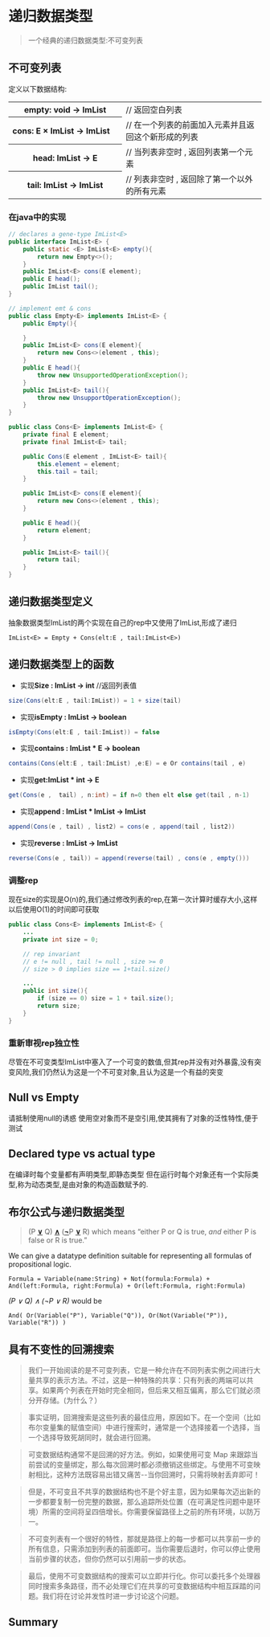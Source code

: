 # 递归数据类型
> 一个经典的递归数据类型:不可变列表

## 不可变列表
定义以下数据结构:
<table class="table table-condensed no-markdown" id="@empty_void_imlist_returns_empty_list"><tbody><tr><th>empty: void → ImList</th><td>// 返回空白列表</td></tr><tr><th style="white-space:nowrap">cons: E × ImList → ImList </th><td>// 在一个列表的前面加入元素并且返回这个新形成的列表</td></tr><tr><th>head: ImList → E</th><td>// 当列表非空时 ,  返回列表第一个元素</td></tr><tr><th>tail: ImList → ImList</th><td>// 列表非空时 , 返回除了第一个以外的所有元素</td></tr></tbody></table>

### 在java中的实现
```java
// declares a gene-type ImList<E>
public interface ImList<E> {
    public static <E> ImList<E> empty(){
        return new Empty<>();
    }
    public ImList<E> cons(E element);
    public E head();
    public ImList tail();
}

// implement emt & cons
public class Empty<E> implements ImList<E> {
    public Empty(){

    }
    public ImList<E> cons(E element){
        return new Cons<>(element , this);
    }
    public E head(){
        throw new UnsupportedOperationException();
    }
    public ImList<E> tail(){
        throw new UnsupportOperationException();
    }
}

public class Cons<E> implements ImList<E> {
    private final E element;
    private final ImList<E> tail;

    public Cons(E element , ImList<E> tail){
        this.element = element;
        this.tail = tail;
    }

    public ImList<E> cons(E element){
        return new Cons<>(element , this);
    }

    public E head(){
        return element;
    }

    public ImList<E> tail(){
        return tail;
    }
}
```

## 递归数据类型定义
抽象数据类型ImList的两个实现在自己的rep中又使用了ImList,形成了递归

`ImList<E> = Empty + Cons(elt:E , tail:ImList<E>)`

## 递归数据类型上的函数
- 实现**Size : ImList -> int** //返回列表值
```java
size(Cons(elt:E , tail:ImList)) = 1 + size(tail)
```

- 实现**isEmpty : ImList -> boolean**
```java
isEmpty(Cons(elt:E , tail:ImList)) = false
```

- 实现**contains : ImList * E -> boolean**
```java
contains(Cons(elt:E , tail:ImList) ,e:E) = e Or contains(tail , e)
```

- 实现**get:ImList * int -> E**
```java
get(Cons(e ,  tail) , n:int) = if n=0 then elt else get(tail , n-1)
```

- 实现**append : ImList * ImList -> ImList**
```java
append(Cons(e , tail) , list2) = cons(e , append(tail , list2))
```

- 实现**reverse : ImList -> ImList**
```java
reverse(Cons(e , tail)) = append(reverse(tail) , cons(e , empty()))
```

### 调整rep
现在size的实现是O(n)的,我们通过修改列表的rep,在第一次计算时缓存大小,这样以后使用O(1)的时间即可获取

```java
public class Cons<E> implements ImList<E> {
    ...
    private int size = 0;

    // rep invariant 
    // e != null , tail != null , size >= 0
    // size > 0 implies size == 1+tail.size()

    ...
    public int size(){
        if (size == 0) size = 1 + tail.size();
        return size;
    }
}
```

### 重新审视rep独立性
尽管在不可变类型ImList中塞入了一个可变的数值,但其rep并没有对外暴露,没有突变风险,我们仍然认为这是一个不可变对象,且认为这是一个有益的突变

## Null vs Empty
请抵制使用null的诱惑
使用空对象而不是空引用,使其拥有了对象的泛性特性,便于测试
## Declared type vs actual type
在编译时每个变量都有声明类型,即静态类型
但在运行时每个对象还有一个实际类型,称为动态类型,是由对象的构造函数赋予的.

## 布尔公式与递归数据类型
> (P [**∨**](https://en.wikipedia.org/wiki/Logical_disjunction) Q) [**∧**](https://en.wikipedia.org/wiki/Logical_conjunction) ([**¬**](https://en.wikipedia.org/wiki/Logical_negation)P [**∨**](https://en.wikipedia.org/wiki/Logical_disjunction) R)
which means “either P or Q is true, _and_ either P is false or R is true.”

[](http://web.mit.edu/6.031/www/sp21/classes/16-recursive-data-types/#@can_give_datatype)We can give a datatype definition suitable for representing all formulas of propositional logic.

[](http://web.mit.edu/6.031/www/sp21/classes/16-recursive-data-types/#@formula_variable-name-string_not-formula-formula)`Formula = Variable(name:String)
          + Not(formula:Formula)
          + And(left:Formula, right:Formula)
          + Or(left:Formula, right:Formula)`

_(P ∨ Q) ∧ (¬P ∨ R)_ would be

[](http://web.mit.edu/6.031/www/sp21/classes/16-recursive-data-types/#@or-variable-p_variable-q_or-not-variable-p)`And( Or(Variable("P"), Variable("Q")),
     Or(Not(Variable("P")), Variable("R")) )`


## 具有不变性的回溯搜索
> 我们一开始阅读的是不可变列表，它是一种允许在不同列表实例之间进行大量共享的表示方法。不过，这是一种特殊的共享：只有列表的两端可以共享。如果两个列表在开始时完全相同，但后来又相互偏离，那么它们就必须分开存储。(为什么？）

 > 事实证明，回溯搜索是这些列表的最佳应用，原因如下。在一个空间（比如布尔变量集的赋值空间）中进行搜索时，通常是一个选择接着一个选择，当一个选择导致死胡同时，就会进行回溯。

> 可变数据结构通常不是回溯的好方法。例如，如果使用可变 Map 来跟踪当前尝试的变量绑定，那么每次回溯时都必须撤销这些绑定。与使用不可变映射相比，这种方法既容易出错又痛苦--当你回溯时，只需将映射丢弃即可！

> 但是，不可变且不共享的数据结构也不是个好主意，因为如果每次迈出新的一步都要复制一份完整的数据，那么追踪所处位置（在可满足性问题中是环境）所需的空间将呈四倍增长。你需要保留路径上之前的所有环境，以防万一。

> 不可变列表有一个很好的特性，那就是路径上的每一步都可以共享前一步的所有信息，只需添加到列表的前面即可。当你需要后退时，你可以停止使用当前步骤的状态，但你仍然可以引用前一步的状态。

> 最后，使用不可变数据结构的搜索可以立即并行化。你可以委托多个处理器同时搜索多条路径，而不必处理它们在共享的可变数据结构中相互踩踏的问题。我们将在讨论并发性时进一步讨论这个问题。

## Summary